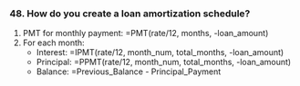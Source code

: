 ### 48. **How do you create a loan amortization schedule?**

1. PMT for monthly payment: =PMT(rate/12, months, -loan_amount)
2. For each month:
    - Interest: =IPMT(rate/12, month_num, total_months, -loan_amount)
    - Principal: =PPMT(rate/12, month_num, total_months, -loan_amount)
    - Balance: =Previous_Balance - Principal_Payment
